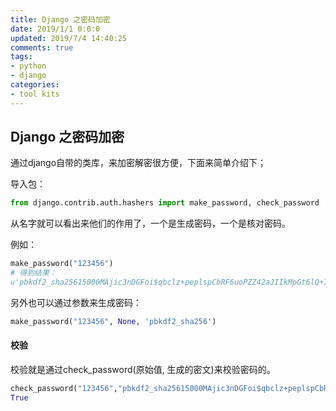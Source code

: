 ```yaml
---
title: Django 之密码加密
date: 2019/1/1 0:0:0
updated: 2019/7/4 14:40:25
comments: true
tags:
- python
- django
categories:
- tool kits
---
```


## Django 之密码加密
通过django自带的类库，来加密解密很方便，下面来简单介绍下；

导入包：

```python
from django.contrib.auth.hashers import make_password, check_password
```


从名字就可以看出来他们的作用了，一个是生成密码，一个是核对密码。

例如：

```python
make_password("123456")
# 得到结果：
u'pbkdf2_sha25615000MAjic3nDGFoi$qbclz+peplspCbRF6uoPZZ42aJIIkMpGt6lQ+Iq8nfQ='
```


另外也可以通过参数来生成密码：

```python
make_password("123456", None, 'pbkdf2_sha256')
```



#### 校验

校验就是通过check_password(原始值, 生成的密文)来校验密码的。

```python
check_password("123456","pbkdf2_sha25615000MAjic3nDGFoi$qbclz+peplspCbRF6uoPZZ42aJIIkMpGt6lQ+Iq8nfQ=")
True
```

